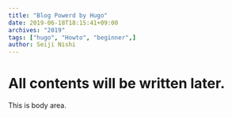 ```yaml
---
title: "Blog Powerd by Hugo"
date: 2019-06-18T18:15:41+09:00
archives: "2019"
tags: ["hugo", "Howto", "beginner",]
author: Seiji Nishi
---
```


# All contents will be written later.
This is body area.  

